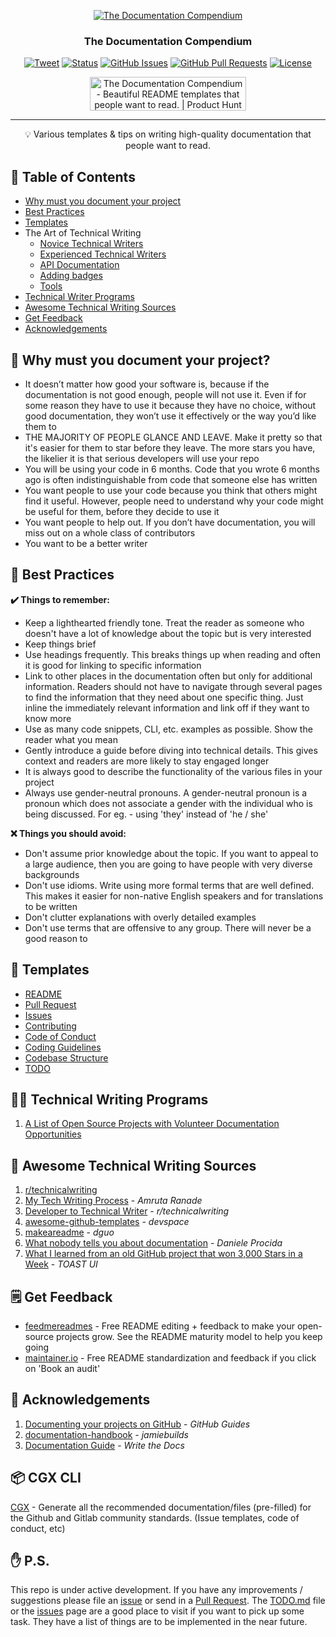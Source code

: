 <p align="center">
  <a href="" rel="noopener">
 <img src="https://i.imgur.com/rSyq3MW.png" alt="The Documentation Compendium"></a>
</p>

<h3 align="center">The Documentation Compendium</h3>

<div align="center">
  
  [![Tweet](https://img.shields.io/twitter/url/https/shields.io.svg?style=social)](https://twitter.com/intent/tweet?text=%F0%9F%93%A2%20Various%20README%20templates%20and%20tips%20on%20writing%20high-quality%20documentation%20that%20people%20want%20to%20read.&url=https://github.com/kylelobo/The-Documentation-Compendium)
  [![Status](https://img.shields.io/badge/status-active-success.svg)]()
  [![GitHub Issues](https://img.shields.io/github/issues/kylelobo/The-Documentation-Compendium.svg)](https://github.com/kylelobo/The-Documentation-Compendium/issues)
  [![GitHub Pull Requests](https://img.shields.io/github/issues-pr/kylelobo/The-Documentation-Compendium.svg)](https://github.com/kylelobo/The-Documentation-Compendium/pulls)
  [![License](https://img.shields.io/badge/license-MIT-blue.svg)](/LICENSE)
  
  <a href="https://www.producthunt.com/posts/the-documentation-compendium?utm_source=badge-top-post-badge&utm_medium=badge&utm_souce=badge-the-documentation-compendium" target="_blank"><img src="https://api.producthunt.com/widgets/embed-image/v1/top-post-badge.svg?post_id=157965&theme=dark&period=daily" alt="The Documentation Compendium - Beautiful README templates that people want to read. | Product Hunt Embed" style="width: 250px; height: 54px;" width="250px" height="54px" /></a>

</div>

---

<p align = "center">💡 Various templates & tips on writing high-quality documentation that people want to read.</p>


## 📝 Table of Contents

- [Why must you document your project](#why_document)
- [Best Practices](#best_practices)
- [Templates](#templates)
- The Art of Technical Writing
  - [Novice Technical Writers](https://www.writethedocs.org/guide/#new-to-caring-about-documentation)
  - [Experienced Technical Writers](https://www.writethedocs.org/guide/#experienced-documentarian)
  - [API Documentation](https://www.writethedocs.org/guide/#api-documentation)
  - [Adding badges](https://github.com/badges/shields/blob/master/README.md#examples)
  - [Tools](https://www.writethedocs.org/guide/#tools-of-the-trade)
- [Technical Writer Programs](#programs)
- [Awesome Technical Writing Sources](#sources)
- [Get Feedback](#feedback)
- [Acknowledgements](#acknowledgements)


## 🤔 Why must you document your project? <a name = "why_document"></a>

- It doesn’t matter how good your software is, because if the documentation is not good enough, people will not use it.
Even if for some reason they have to use it because they have no choice, without good documentation, they won’t use it effectively or the way you’d like them to
- THE MAJORITY OF PEOPLE GLANCE AND LEAVE. Make it pretty so that it's easier for them to star before they leave. The more stars you have, the likelier it is that serious developers will use your repo
- You will be using your code in 6 months. Code that you wrote 6 months ago is often indistinguishable from code that someone else has written
- You want people to use your code because you think that others might find it useful. However, people need to understand why your code might be useful for them, before they decide to use it
- You want people to help out. If you don’t have documentation, you will miss out on a whole class of contributors
- You want to be a better writer


## 📢 Best Practices<a name = "best_practices"></a>

**✔️ Things to remember:**

- Keep a lighthearted friendly tone. Treat the reader as someone who doesn't have a lot of knowledge about the topic but is very interested
- Keep things brief
- Use headings frequently. This breaks things up when reading and often it is good for linking to specific information
- Link to other places in the documentation often but only for additional information. Readers should not have to navigate through several pages to find the information that they need about one specific thing. Just inline the immediately relevant information and link off if they want to know more
- Use as many code snippets, CLI, etc. examples as possible. Show the reader what you mean
- Gently introduce a guide before diving into technical details. This gives context and readers are more likely to stay engaged longer
- It is always good to describe the functionality of the various files in your project
- Always use gender-neutral pronouns. A gender-neutral pronoun is a pronoun which does not associate a gender with the individual who is being discussed. For eg. - using 'they' instead of 'he / she'

**❌ Things you should avoid:**

- Don't assume prior knowledge about the topic. If you want to appeal to a large audience, then you are going to have people with very diverse backgrounds
- Don't use idioms. Write using more formal terms that are well defined. This makes it easier for non-native English speakers and for translations to be written
- Don't clutter explanations with overly detailed examples
- Don't use terms that are offensive to any group. There will never be a good reason to


## 📜 Templates <a name = "templates"></a>

- [README](/README%20Templates)
- [Pull Request](/PULL_REQUEST_TEMPLATE.md)
- [Issues](/.github/ISSUE_TEMPLATE)
- [Contributing](/CONTRIBUTING.md)
- [Code of Conduct](/CODE_OF_CONDUCT.md)
- [Coding Guidelines](/CODING_GUIDELINES.md)
- [Codebase Structure](/CODEBASE_STRUCTURE.md)
- [TODO](/TODO.md)


##  👨‍💻 Technical Writing Programs <a name = "programs"></a>

1. [A List of Open Source Projects with Volunteer Documentation Opportunities](https://www.reddit.com/r/technicalwriting/comments/800a9a/a_list_of_open_source_projects_with_volunteer/)


## 🎉 Awesome Technical Writing Sources <a name = "sources"></a>

1. [r/technicalwriting](https://www.reddit.com/r/technicalwriting/)
2. [My Tech Writing Process](https://amrutaranade.com/2018/03/07/my-writing-process/) - _Amruta Ranade_
3. [Developer to Technical Writer](https://www.reddit.com/r/technicalwriting/comments/a1x6c8/) - _r/technicalwriting_
4. [awesome-github-templates](https://github.com/devspace/awesome-github-templates) - _devspace_
5. [makeareadme](https://www.makeareadme.com/) - _dguo_
6. [What nobody tells you about documentation](https://www.divio.com/blog/documentation/) - _Daniele Procida_
7. [What I learned from an old GitHub project that won 3,000 Stars in a Week](https://www.freecodecamp.org/news/what-i-learned-from-an-old-github-project-that-won-3-000-stars-in-a-week-628349a5ee14/) - _TOAST UI_


## 🗒️ Get Feedback <a name = "feedback"></a>

- [feedmereadmes](https://github.com/LappleApple/feedmereadmes) - Free README editing + feedback to make your open-source projects grow. See the README maturity model to help you keep going
- [maintainer.io](https://maintainer.io/) - Free README standardization and feedback if you click on 'Book an audit'


## 🎊 Acknowledgements <a name = "acknowledgements"></a>

1. [Documenting your projects on GitHub](https://guides.github.com/features/wikis/) - _GitHub Guides_
2. [documentation-handbook](https://github.com/jamiebuilds/documentation-handbook) - _jamiebuilds_
3. [Documentation Guide](https://www.writethedocs.org/guide/) - _Write the Docs_

## 📦 CGX CLI
[CGX](https://github.com/jeroenouw/cgx) - Generate all the recommended documentation/files (pre-filled) for the Github and Gitlab community standards. (Issue templates, code of conduct, etc)

## ✋ P.S. <a name = "ps"></a>

This repo is under active development. If you have any improvements / suggestions please file an [issue](https://github.com/kylelobo/The-Documentation-Compendium/issues/new/choose) or send in a [Pull Request](/CONTRIBUTING.md). The [TODO.md](/TODO.md) file or the [issues](https://github.com/kylelobo/The-Documentation-Compendium/issues) page are a good place to visit if you want to pick up some task. They have a list of things are to be implemented in the near future.
